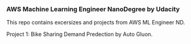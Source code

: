 ### AWS Machine Learning Engineer NanoDegree by Udacity

This repo contains excersizes and projects from AWS ML Engineer ND.

Project 1: Bike Sharing Demand Predection by Auto Gluon.